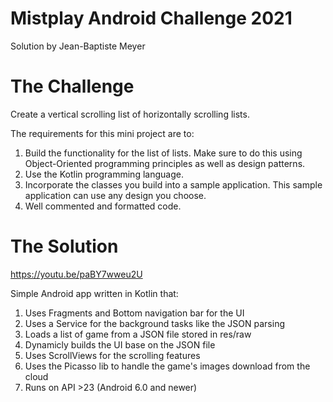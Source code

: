 # Mistplay Android Challenge 2021
Solution by Jean-Baptiste Meyer

# The Challenge
Create a vertical scrolling list of horizontally scrolling lists.

The requirements for this mini project are to:
1) Build the functionality for the list of lists. Make sure to do this using Object-Oriented programming principles as well as design patterns.
2) Use the Kotlin programming language.
3) Incorporate the classes you build into a sample
application. This sample application can use any design you choose.
4) Well commented and formatted code.


# The Solution
https://youtu.be/paBY7wweu2U

Simple Android app written in Kotlin that:
1) Uses Fragments and Bottom navigation bar for the UI
2) Uses a Service for the background tasks like the JSON parsing
3) Loads a list of game from a JSON file stored in res/raw
4) Dynamicly builds the UI base on the JSON file
5) Uses ScrollViews for the scrolling features
6) Uses the Picasso lib to handle the game's images download from the cloud
7) Runs on API >23 (Android 6.0 and newer)
